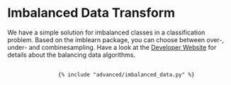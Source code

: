 <h1>Imbalanced Data Transform</h1>
<div class="photon-docu-header">
<!-- je ein <p> für die Beschreibungsabsätze -->
    <p>
        We have a simple solution for imbalanced classes in a classification problem. 
    Based on the imblearn package, you can choose between over-, under- and combinesampling. 
    Have a look at the <a href="https://imbalanced-learn.readthedocs.io/en/stable/index.html" target="_blank"> Developer Website</a> for
        details  about the balancing data algorithms. 
    </p>
</div>


<div class="example_syntax">
	<pre class="python-syntax-pre">
           <code class="python">
                {% include "advanced/imbalanced_data.py" %}
            </code>
    </pre>
</div>